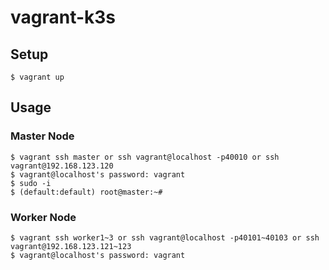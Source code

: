 # vagrant-k3s

## Setup

```console
$ vagrant up
```

## Usage

### Master Node

```console
$ vagrant ssh master or ssh vagrant@localhost -p40010 or ssh vagrant@192.168.123.120
$ vagrant@localhost's password: vagrant
$ sudo -i
$ (default:default) root@master:~#
```

### Worker Node

```console
$ vagrant ssh worker1~3 or ssh vagrant@localhost -p40101~40103 or ssh vagrant@192.168.123.121~123
$ vagrant@localhost's password: vagrant
```
